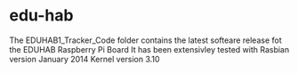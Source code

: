 edu-hab
=======
The EDUHAB1_Tracker_Code folder contains the latest softeare release fot the EDUHAB Raspberry Pi Board
It has been extensivley tested with Rasbian version January 2014 Kernel version 3.10

